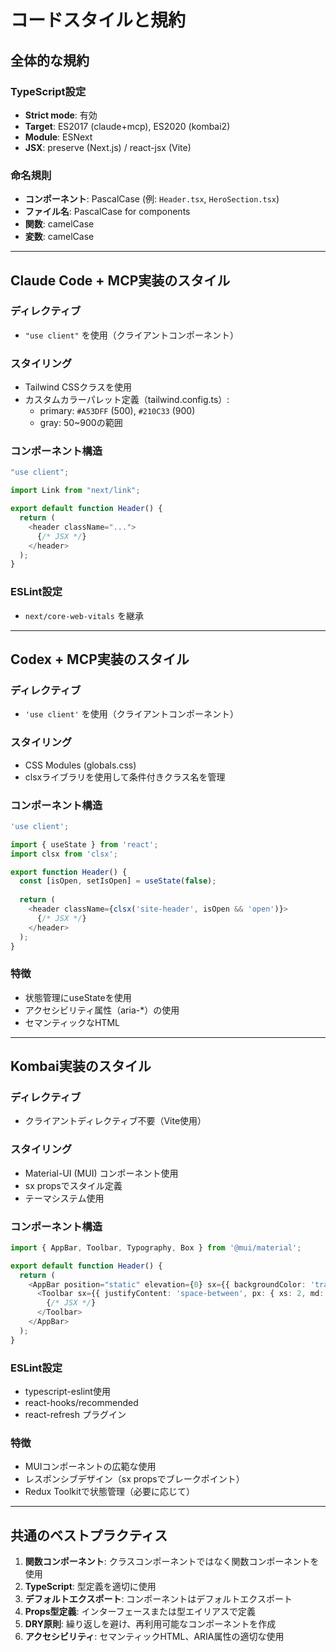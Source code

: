 # コードスタイルと規約

## 全体的な規約

### TypeScript設定
- **Strict mode**: 有効
- **Target**: ES2017 (claude+mcp), ES2020 (kombai2)
- **Module**: ESNext
- **JSX**: preserve (Next.js) / react-jsx (Vite)

### 命名規則
- **コンポーネント**: PascalCase (例: `Header.tsx`, `HeroSection.tsx`)
- **ファイル名**: PascalCase for components
- **関数**: camelCase
- **変数**: camelCase

---

## Claude Code + MCP実装のスタイル

### ディレクティブ
- `"use client"` を使用（クライアントコンポーネント）

### スタイリング
- Tailwind CSSクラスを使用
- カスタムカラーパレット定義（tailwind.config.ts）:
  - primary: `#A53DFF` (500), `#210C33` (900)
  - gray: 50~900の範囲

### コンポーネント構造
```typescript
"use client";

import Link from "next/link";

export default function Header() {
  return (
    <header className="...">
      {/* JSX */}
    </header>
  );
}
```

### ESLint設定
- `next/core-web-vitals` を継承

---

## Codex + MCP実装のスタイル

### ディレクティブ
- `'use client'` を使用（クライアントコンポーネント）

### スタイリング
- CSS Modules (globals.css)
- clsxライブラリを使用して条件付きクラス名を管理

### コンポーネント構造
```typescript
'use client';

import { useState } from 'react';
import clsx from 'clsx';

export function Header() {
  const [isOpen, setIsOpen] = useState(false);
  
  return (
    <header className={clsx('site-header', isOpen && 'open')}>
      {/* JSX */}
    </header>
  );
}
```

### 特徴
- 状態管理にuseStateを使用
- アクセシビリティ属性（aria-*）の使用
- セマンティックなHTML

---

## Kombai実装のスタイル

### ディレクティブ
- クライアントディレクティブ不要（Vite使用）

### スタイリング
- Material-UI (MUI) コンポーネント使用
- sx propsでスタイル定義
- テーマシステム使用

### コンポーネント構造
```typescript
import { AppBar, Toolbar, Typography, Box } from '@mui/material';

export default function Header() {
  return (
    <AppBar position="static" elevation={0} sx={{ backgroundColor: 'transparent' }}>
      <Toolbar sx={{ justifyContent: 'space-between', px: { xs: 2, md: 5 } }}>
        {/* JSX */}
      </Toolbar>
    </AppBar>
  );
}
```

### ESLint設定
- typescript-eslint使用
- react-hooks/recommended
- react-refresh プラグイン

### 特徴
- MUIコンポーネントの広範な使用
- レスポンシブデザイン（sx propsでブレークポイント）
- Redux Toolkitで状態管理（必要に応じて）

---

## 共通のベストプラクティス

1. **関数コンポーネント**: クラスコンポーネントではなく関数コンポーネントを使用
2. **TypeScript**: 型定義を適切に使用
3. **デフォルトエクスポート**: コンポーネントはデフォルトエクスポート
4. **Props型定義**: インターフェースまたは型エイリアスで定義
5. **DRY原則**: 繰り返しを避け、再利用可能なコンポーネントを作成
6. **アクセシビリティ**: セマンティックHTML、ARIA属性の適切な使用
